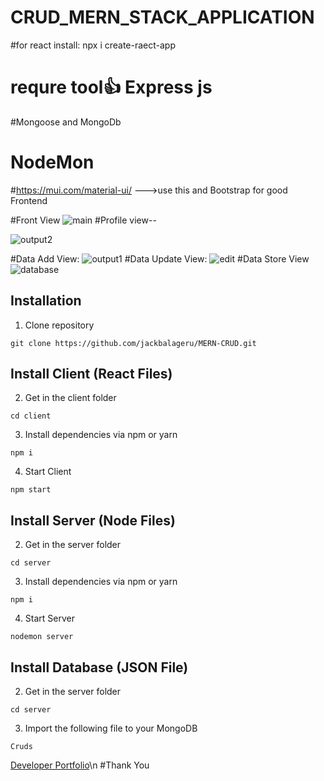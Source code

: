 # CRUD_MERN_STACK_APPLICATION
#for react install: npx i create-raect-app
# requre tool👍 Express js
#Mongoose and MongoDb
# NodeMon
#https://mui.com/material-ui/ --->use this and Bootstrap for good Frontend

#Front View
![main](https://github.com/akku27-cse/CRUD_MERN_STACK_APPLICATION/assets/115920400/f23e9d96-fe8c-4dec-babe-4c1692608866)
#Profile view--

![output2](https://github.com/akku27-cse/CRUD_MERN_STACK_APPLICATION/assets/115920400/bbac41e9-1f28-46b4-93f5-a9f742587416)

#Data Add View:
![output1](https://github.com/akku27-cse/CRUD_MERN_STACK_APPLICATION/assets/115920400/5beba952-7b2a-48ea-a504-02c0b4ec3e15)
#Data Update View:
![edit](https://github.com/akku27-cse/CRUD_MERN_STACK_APPLICATION/assets/115920400/09a8f241-6a3c-4b8e-9ee4-d7f592deda12)
#Data Store View
![database](https://github.com/akku27-cse/CRUD_MERN_STACK_APPLICATION/assets/115920400/ca2b8f7c-9a57-4272-bd6a-ea2f903ba16c)


## Installation

1. Clone repository

```shell
git clone https://github.com/jackbalageru/MERN-CRUD.git
```

## Install Client (React Files)

2. Get in the client folder

```shell
cd client
```

3. Install dependencies via npm or yarn

```shell
npm i
```

4. Start Client

```shell
npm start
```

## Install Server (Node Files)

2. Get in the server folder

```shell
cd server
```

3. Install dependencies via npm or yarn

```shell
npm i
```

4. Start Server

```shell
nodemon server
```

## Install Database (JSON File)

2. Get in the server folder

```shell
cd server
```

3. Import the following file to your MongoDB

```shell
Cruds
```
[Developer Portfolio](https://protfolio-eb371.web.app/)\n
#Thank You 
